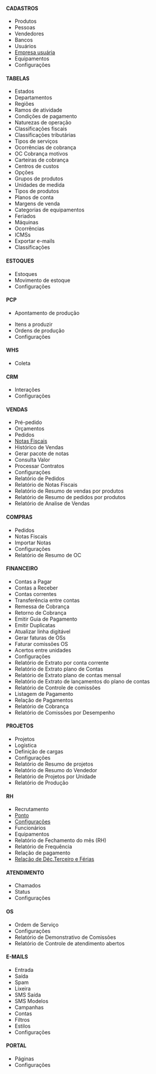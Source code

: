 #### CADASTROS
- Produtos
- Pessoas
- Vendedores
- Bancos
- Usuários
- [Empresa usuária](/cadastro/empresa-usuaria.md)
- Equipamentos
- Configurações

#### TABELAS
- Estados
- Departamentos
- Regiões
- Ramos de atividade
- Condições de pagamento
- Naturezas de operação
- Classificações fiscais
- Classificações tributárias
- Tipos de serviços
- Ocorrências de cobrança
- OC Cobrança motivos
- Carteiras de cobrança
- Centros de custos
- Opções
- Grupos de produtos
- Unidades de medida
- Tipos de produtos
- Planos de conta
- Margens de venda
- Categorias de equipamentos
- Feriados
- Máquinas
- Ocorrências
- ICMSs
- Exportar e-mails
- Classificações

#### ESTOQUES
- Estoques
- Movimento de estoque
- Configurações

#### PCP
+ Apontamento de produção
- Itens a produzir
- Ordens de produção
- Configurações

#### WHS
- Coleta

#### CRM
- Interações
- Configurações

####  VENDAS
- Pré-pedido
- Orçamentos
- Pedidos
- [Notas Fiscais](/vendas/notas-fiscais.md)
- Histórico de Vendas
- Gerar pacote de notas
- Consulta Valor
- Processar Contratos
- Configurações
- Relatório de Pedidos
- Relatório de Notas Fiscais
- Relatório de Resumo de vendas por produtos
- Relatório de Resumo de pedidos por produtos
- Relatório de Analise de Vendas

#### COMPRAS
- Pedidos
- Notas Fiscais
- Importar Notas
- Configurações
- Relatório de Resumo de OC

#### FINANCEIRO
- Contas a Pagar
- Contas a Receber
- Contas correntes
- Transferência entre contas
- Remessa de Cobrança
- Retorno de Cobrança
- Emitir Guia de Pagamento
- Emitir Duplicatas
- Atualizar linha digitável
- Gerar faturas de OSs
- Faturar comissões OS
- Acertos entre unidades
- Configurações
- Relatório de Extrato por conta corrente
- Relatório de Extrato plano de Contas
- Relatório de Extrato plano de contas mensal
- Relatório de Extrato de lançamentos do plano de contas
- Relatório de Controle de comissões
- Listagem de Pagamento
- Relação de Pagamentos
- Relatório de Cobrança
- Relatório de Comissões por Desempenho

#### PROJETOS
- Projetos
- Logística
- Definição de cargas
- Configurações
- Relatório de Resumo de projetos
- Relatório de Resumo do Vendedor
- Relatório de Projetos por Unidade
- Relatório de Produção

#### RH
- Recrutamento
- [Ponto](/RH/ponto.md)
- [Configurações](/RH/configuracoes.md)
- Funcionários
- Equipamentos
- Relatório de Fechamento do mês (RH)
- Relatório de Frequência
- Relação de pagamento
- [Relação de Déc.Terceiro e Férias](/RH/relacaodedecterceiroferias.md)

#### ATENDIMENTO
- Chamados
- Status
- Configurações

#### OS
- Ordem de Serviço
- Configurações
- Relatório de Demonstrativo de Comissões
- Relatório de Controle de atendimento abertos

#### E-MAILS
- Entrada
- Saída
- Spam
- Lixeira
- SMS Saída
- SMS Modelos
- Campanhas
- Contas
- Filtros
- Estilos
- Configurações

#### PORTAL
- Páginas
- Configurações
